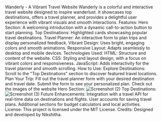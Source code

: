 Wanderly - A Vibrant Travel Website 
Wanderly is a colorful and interactive travel website designed to inspire wanderlust. It showcases top destinations, offers a travel planner, and provides a delightful user experience with vibrant visuals and smooth interactions.
Features:
Hero Section:
A welcoming introduction with a dynamic call-to-action button to start planning.
Top Destinations:
Highlighted cards showcasing popular travel destinations.
Travel Planner:
An interactive form to plan trips and display personalized feedback.
Vibrant Design:
Uses bright, engaging colors and smooth animations.
Responsive Layout:
Adapts seamlessly to desktop and mobile devices.
Technologies Used:
HTML: Structure and content of the website.
CSS: Styling and layout design, with a focus on vibrant colors and responsiveness.
JavaScript: Adds interactivity for the travel planner and smooth scrolling.
How to Use:
Explore Destinations:
Scroll to the "Top Destinations" section to discover featured travel locations.
Plan Your Trip:
Fill out the travel planner form with your desired destination and travel date.
Submit the form to see your personalized plan.
Check out the images of the website
Hero Section:
![Screenshot (2)](https://github.com/user-attachments/assets/c993d667-b310-44b1-bcf6-f09b4edc9da6)
Top Destinations:
![Screenshot (3)](https://github.com/user-attachments/assets/8e297a64-97bc-48f6-bd2b-3f190f28a14d)
Future Enhancements:
Integration with a travel API for real-time data on destinations and flights.
User accounts for saving travel plans.
Additional sections for budget calculators and local activities.
License:
This project is licensed under the MIT License.
Credits:
Designed and developed by Nikshitha.
